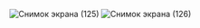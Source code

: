 ![Снимок экрана (125)](https://github.com/danilove123/Automated_warehouse/assets/68416072/9e2149cf-8a83-474c-9e5a-c73aa5c04191)
![Снимок экрана (126)](https://github.com/danilove123/Automated_warehouse/assets/68416072/1e122714-f0e6-4db3-a913-02fe48d79f3d)

